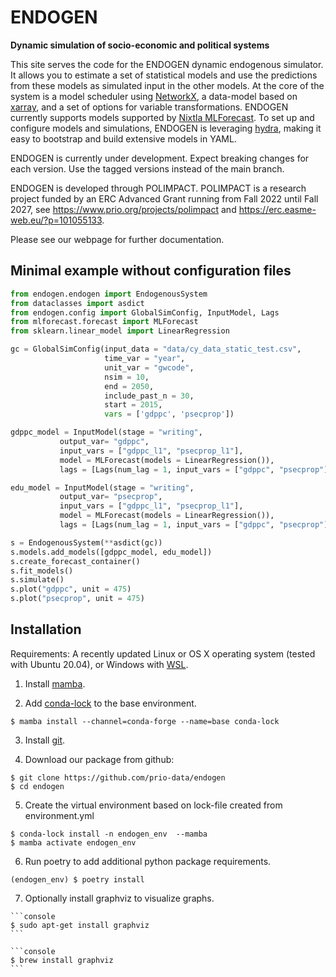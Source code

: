 # ENDOGEN
**Dynamic simulation of socio-economic and political systems**

This site serves the code for the ENDOGEN dynamic endogenous simulator. It allows you to estimate a set of statistical models and use the predictions from these models as simulated input in the other models. At the core of the system is a model scheduler using [NetworkX](https://networkx.org/), a data-model based on [xarray](https://docs.xarray.dev/en/stable/index.html), and a set of options for variable transformations. ENDOGEN currently supports models supported by [Nixtla MLForecast](https://nixtla.github.io/mlforecast/). To set up and configure models and simulations, ENDOGEN is leveraging [hydra](https://hydra.cc/), making it easy to bootstrap and build extensive models in YAML.

ENDOGEN is currently under development. Expect breaking changes for each version. Use the tagged versions instead of the main branch.

ENDOGEN is developed through POLIMPACT. POLIMPACT is a research project funded by an ERC Advanced Grant running from Fall 2022 until Fall 2027, see https://www.prio.org/projects/polimpact and https://erc.easme-web.eu/?p=101055133.

Please see our webpage for further documentation.

## Minimal example without configuration files

```python
from endogen.endogen import EndogenousSystem
from dataclasses import asdict
from endogen.config import GlobalSimConfig, InputModel, Lags
from mlforecast.forecast import MLForecast
from sklearn.linear_model import LinearRegression

gc = GlobalSimConfig(input_data = "data/cy_data_static_test.csv",
                     time_var = "year",
                     unit_var = "gwcode",
                     nsim = 10,
                     end = 2050,
                     include_past_n = 30,
                     start = 2015,
                     vars = ['gdppc', 'psecprop'])

gdppc_model = InputModel(stage = "writing",
           output_var= "gdppc",
           input_vars = ["gdppc_l1", "psecprop_l1"],
           model = MLForecast(models = LinearRegression()),
           lags = [Lags(num_lag = 1, input_vars = ["gdppc", "psecprop"])])

edu_model = InputModel(stage = "writing",
           output_var= "psecprop",
           input_vars = ["gdppc_l1", "psecprop_l1"],
           model = MLForecast(models = LinearRegression()),
           lags = [Lags(num_lag = 1, input_vars = ["gdppc", "psecprop"])])

s = EndogenousSystem(**asdict(gc))
s.models.add_models([gdppc_model, edu_model])
s.create_forecast_container()
s.fit_models()
s.simulate()
s.plot("gdppc", unit = 475)
s.plot("psecprop", unit = 475)
```

## Installation

Requirements: A recently updated Linux or OS X operating system (tested with Ubuntu 20.04), or Windows with [WSL](https://learn.microsoft.com/en-us/windows/wsl/install).

1. Install [mamba](https://github.com/conda-forge/miniforge#mambaforge).

2. Add [conda-lock](https://github.com/conda/conda-lock) to the base environment.

``` console
$ mamba install --channel=conda-forge --name=base conda-lock
```

3. Install [git](https://git-scm.com/downloads).

4. Download our package from github:

```console
$ git clone https://github.com/prio-data/endogen
$ cd endogen
```

5. Create the virtual environment based on lock-file created from environment.yml

``` console
$ conda-lock install -n endogen_env  --mamba
$ mamba activate endogen_env
```

6. Run poetry to add additional python package requirements.

```console
(endogen_env) $ poetry install
```

7. Optionally install graphviz to visualize graphs.

````{tab} Linux
```console
$ sudo apt-get install graphviz
```
````

````{tab} OS X
```console
$ brew install graphviz
```
````